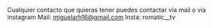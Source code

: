 Cualquier contacto que quieras tener puedes contactar via mail o via instagram
Mail: miguelarh16@gmail.com
Insta: romatic__tv
